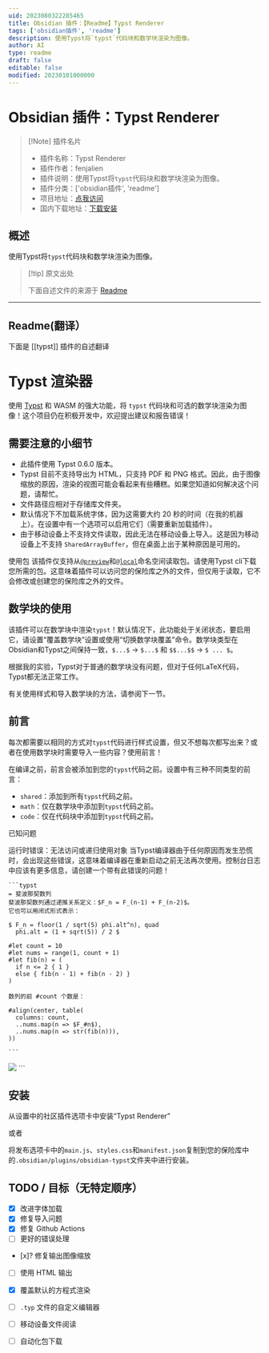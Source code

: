 ```yaml
---
uid: 2023080322285465
title: Obsidian 插件：【Readme】Typst Renderer
tags: ['obsidian插件', 'readme']
description: 使用Typst将`typst`代码块和数学块渲染为图像。
author: AI
type: readme
draft: false
editable: false
modified: 20230101000000
---
```


# Obsidian 插件：Typst Renderer

> [!Note] 插件名片
> - 插件名称：Typst Renderer
> - 插件作者：fenjalien
> - 插件说明：使用Typst将`typst`代码块和数学块渲染为图像。
> - 插件分类：['obsidian插件', 'readme']
> - 项目地址：[点我访问](https://github.com/fenjalien/obsidian-typst)
> - 国内下载地址：[下载安装](https://pkmer.cn/products/plugin/pluginMarket/?typst)

## 概述

使用Typst将`typst`代码块和数学块渲染为图像。



> [!tip] 原文出处
> 
>下面自述文件的来源于 [Readme](https://ghproxy.net/https://raw.githubusercontent.com/fenjalien/obsidian-typst/master/README.md)
> 

---

## Readme(翻译）

下面是 [[typst]] 插件的自述翻译


# Typst 渲染器

使用 [Typst](https://github.com/typst/typst) 和 WASM 的强大功能，将 `typst` 代码块和可选的数学块渲染为图像！这个项目仍在积极开发中，欢迎提出建议和报告错误！

## 需要注意的小细节
- 此插件使用 Typst 0.6.0 版本。
- Typst 目前不支持导出为 HTML，只支持 PDF 和 PNG 格式。因此，由于图像缩放的原因，渲染的视图可能会看起来有些糟糕。如果您知道如何解决这个问题，请帮忙。
- 文件路径应相对于存储库文件夹。
- 默认情况下不加载系统字体，因为这需要大约 20 秒的时间（在我的机器上）。在设置中有一个选项可以启用它们（需要重新加载插件）。
- 由于移动设备上不支持文件读取，因此无法在移动设备上导入。这是因为移动设备上不支持 `SharedArrayBuffer`，但在桌面上出于某种原因是可用的。

使用包
该插件仅支持从[`@preview`](https://github.com/typst/packages#downloads)和[`@local`](https://github.com/typst/packages#local-packages)命名空间读取包。请使用Typst cli下载您所需的包。这意味着插件可以访问您的保险库之外的文件，但仅用于读取，它不会修改或创建您的保险库之外的文件。

## 数学块的使用
该插件可以在数学块中渲染`typst`！默认情况下，此功能处于关闭状态，要启用它，请设置“覆盖数学块”设置或使用“切换数学块覆盖”命令。数学块类型在Obsidian和Typst之间保持一致，`$...$` -> `$...$` 和 `$$...$$` -> `$ ... $`。

根据我的实验，Typst对于普通的数学块没有问题，但对于任何LaTeX代码，Typst都无法正常工作。

有关使用样式和导入数学块的方法，请参阅下一节。

## 前言
每次都需要以相同的方式对`typst`代码进行样式设置，但又不想每次都写出来？或者在使用数学块时需要导入一些内容？使用前言！

在编译之前，前言会被添加到您的`typst`代码之前。设置中有三种不同类型的前言：
- `shared`：添加到所有`typst`代码之前。
- `math`：仅在数学块中添加到`typst`代码之前。
- `code`：仅在代码块中添加到`typst`代码之前。

已知问题

运行时错误：无法访问或递归使用对象
当Typst编译器由于任何原因而发生恐慌时，会出现这些错误，这意味着编译器在重新启动之前无法再次使用。控制台日志中应该有更多信息，请创建一个带有此错误的问题！

```
```typst
= 斐波那契数列
斐波那契数列通过递推关系定义：$F_n = F_(n-1) + F_(n-2)$。
它也可以用闭式形式表示：

$ F_n = floor(1 / sqrt(5) phi.alt^n), quad
  phi.alt = (1 + sqrt(5)) / 2 $

#let count = 10
#let nums = range(1, count + 1)
#let fib(n) = (
  if n <= 2 { 1 }
  else { fib(n - 1) + fib(n - 2) }
)

数列的前 #count 个数是：

#align(center, table(
  columns: count,
  ..nums.map(n => $F_#n$),
  ..nums.map(n => str(fib(n))),
))

```​
```

<img src="assets/example.png">
```

## 安装
从设置中的社区插件选项卡中安装“Typst Renderer”

或者

将发布选项卡中的`main.js`、`styles.css`和`manifest.json`复制到您的保险库中的`.obsidian/plugins/obsidian-typst`文件夹中进行安装。

## TODO / 目标（无特定顺序）
- [x] 改进字体加载
- [x] 修复导入问题
- [x] 修复 Github Actions
- [ ] 更好的错误处理
- [x]? 修复输出图像缩放
- [ ] 使用 HTML 输出
- [x] 覆盖默认的方程式渲染
- [ ] `.typ` 文件的自定义编辑器
- [ ] 移动设备文件阅读
- [ ] 自动化包下载



